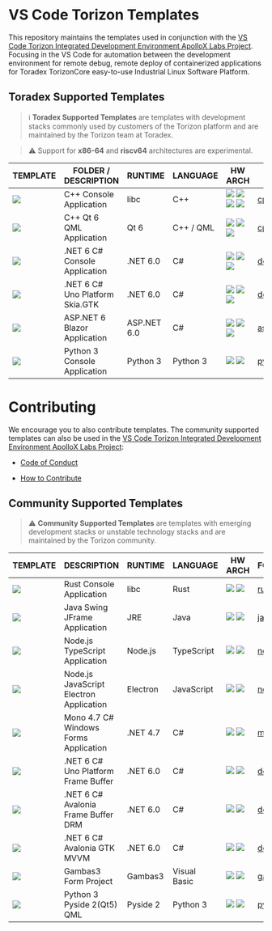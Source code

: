 # VS Code Torizon Templates

This repository maintains the templates used in conjunction with the [VS Code Torizon Integrated Development Environment ApolloX Labs Project](https://labs.toradex.com/projects/torizon-vs-code-v2-apollo-x). Focusing in the VS Code for automation between the development environment for remote debug, remote deploy of containerized applications for Toradex TorizonCore easy-to-use Industrial Linux Software Platform.

## Toradex Supported Templates

> ℹ️ **Toradex Supported Templates** are templates with development stacks commonly used by customers of the Torizon platform and are maintained by the Torizon team at Toradex.

> ⚠️ Support for **x86-64** and **riscv64** architectures are experimental.

| TEMPLATE                                                                                                      | FOLDER / DESCRIPTION            | RUNTIME     | LANGUAGE  | HW ARCH                                                                                                                                                                                                                                                                                                                                                                                                               | FOLDER                             |
| ------------------------------------------------------------------------------------------------------------- | ------------------------------- | ----------- | --------- | --------------------------------------------------------------------------------------------------------------------------------------------------------------------------------------------------------------------------------------------------------------------------------------------------------------------------------------------------------------------------------------------------------------------- | ---------------------------------- |
| ![](https://github.com/toradex/vscode-torizon-templates/blob/bookworm/assets/img/cppconsole.png?raw=true)     | C++ Console Application         | libc        | C++       | ![](https://github.com/toradex/vscode-torizon-templates/blob/bookworm/assets/img/arm32.png?raw=true) ![](https://github.com/toradex/vscode-torizon-templates/blob/bookworm/assets/img/arm64.png?raw=true) ![](https://github.com/toradex/vscode-torizon-templates/blob/bookworm/assets/img/riscv64.png?raw=true) ![](https://github.com/toradex/vscode-torizon-templates/blob/bookworm/assets/img/x8664.png?raw=true) | [cppConsole](./cppConsole)         |
| ![](https://github.com/toradex/vscode-torizon-templates/blob/bookworm/assets/img/qt6qml.png?raw=true)         | C++ Qt 6 QML Application        | Qt 6        | C++ / QML | ![](https://github.com/toradex/vscode-torizon-templates/blob/bookworm/assets/img/arm32.png?raw=true) ![](https://github.com/toradex/vscode-torizon-templates/blob/bookworm/assets/img/arm64.png?raw=true)  ![](https://github.com/toradex/vscode-torizon-templates/blob/bookworm/assets/img/x8664.png?raw=true)                                                                                                       | [cppQML](./cppQML)                 |
| ![](https://github.com/toradex/vscode-torizon-templates/blob/dev/assets/img/dotnetconsole.png?raw=true)       | .NET 6 C# Console Application   | .NET 6.0    | C#        | ![](https://github.com/toradex/vscode-torizon-templates/blob/bookworm/assets/img/arm32.png?raw=true) ![](https://github.com/toradex/vscode-torizon-templates/blob/bookworm/assets/img/arm64.png?raw=true)  ![](https://github.com/toradex/vscode-torizon-templates/blob/bookworm/assets/img/x8664.png?raw=true)                                                                                                       | [dotnetConsole](./dotnetConsole)   |
| ![](https://github.com/toradex/vscode-torizon-templates/blob/bookworm/assets/img/unogtk.png?raw=true)         | .NET 6 C# Uno Platform Skia.GTK | .NET 6.0    | C#        | ![](https://github.com/toradex/vscode-torizon-templates/blob/bookworm/assets/img/arm32.png?raw=true) ![](https://github.com/toradex/vscode-torizon-templates/blob/bookworm/assets/img/arm64.png?raw=true)  ![](https://github.com/toradex/vscode-torizon-templates/blob/bookworm/assets/img/x8664.png?raw=true)                                                                                                       | [dotnetUno](./dotnetUno)           |
| ![](https://github.com/toradex/vscode-torizon-templates/blob/bookworm/assets/img/aspnetblazor.png?raw=true)   | ASP.NET 6 Blazor Application    | ASP.NET 6.0 | C#        | ![](https://github.com/toradex/vscode-torizon-templates/blob/bookworm/assets/img/arm32.png?raw=true) ![](https://github.com/toradex/vscode-torizon-templates/blob/bookworm/assets/img/arm64.png?raw=true)  ![](https://github.com/toradex/vscode-torizon-templates/blob/bookworm/assets/img/x8664.png?raw=true)                                                                                                       | [aspnetBlazor](./aspnetBlazor)     |
| ![](https://github.com/toradex/vscode-torizon-templates/blob/bookworm/assets/img/python3console.png?raw=true) | Python 3 Console Application    | Python 3    | Python 3  | ![](https://github.com/toradex/vscode-torizon-templates/blob/bookworm/assets/img/arm32.png?raw=true) ![](https://github.com/toradex/vscode-torizon-templates/blob/bookworm/assets/img/arm64.png?raw=true)                                                                                                                                                                                                             | [python3Console](./python3Console) |

# Contributing

We encourage you to also contribute templates. The community supported templates can also be used in the [VS Code Torizon Integrated Development Environment ApolloX Labs Project](https://labs.toradex.com/projects/torizon-vs-code-v2-apollo-x):

- [Code of Conduct](./CODE_OF_CONDUCT.md)

- [How to Contribute](./CONTRIBUTING.md)

## Community Supported Templates

> ⚠️ **Community Supported Templates** are templates with emerging development stacks or unstable technology stacks and are maintained by the Torizon community.

| TEMPLATE                                                                                                      | DESCRIPTION                             | RUNTIME  | LANGUAGE     | HW ARCH                                                                                                                                                                                                   | FOLDER                                                   | CONTRIBUTOR                                                                                                  |
| ------------------------------------------------------------------------------------------------------------- | --------------------------------------- | -------- | ------------ | --------------------------------------------------------------------------------------------------------------------------------------------------------------------------------------------------------- |:-------------------------------------------------------- | ------------------------------------------------------------------------------------------------------------ |
| ![](https://github.com/toradex/vscode-torizon-templates/blob/dev/assets/img/rust-console.png?raw=true)           | Rust Console Application                | libc     | Rust         | ![](https://github.com/toradex/vscode-torizon-templates/blob/dev/assets/img/arm32.png?raw=true) ![](https://github.com/toradex/vscode-torizon-templates/blob/dev/assets/img/arm64.png?raw=true)              | [rustConsole](./rustConsole)                           | ![](https://avatars.githubusercontent.com/u/19845403?v=4)[@skkywalker](https://www.github.com/skkywalker)    |
| ![](https://github.com/toradex/vscode-torizon-templates/blob/dev/assets/img/jframe.png?raw=true)                 | Java Swing JFrame Application           | JRE      | Java         | ![](https://github.com/toradex/vscode-torizon-templates/blob/dev/assets/img/arm32.png?raw=true) ![](https://github.com/toradex/vscode-torizon-templates/blob/dev/assets/img/arm64.png?raw=true)                 | [javaForms](./javaForms)                                 | ![](https://avatars.githubusercontent.com/u/2633321?v=4) [@microhobby](https://www.github.com/microhobby)    |
| ![](https://github.com/toradex/vscode-torizon-templates/blob/dev/assets/img/nodejsts.png?raw=true)               | Node.js TypeScript Application          | Node.js  | TypeScript   | ![](https://github.com/toradex/vscode-torizon-templates/blob/dev/assets/img/arm32.png?raw=true) ![](https://github.com/toradex/vscode-torizon-templates/blob/dev/assets/img/arm64.png?raw=true)                 | [nodeJSTypeScript](./nodeJSTypeScript)                   | ![](https://avatars.githubusercontent.com/u/2633321?v=4) [@microhobby](https://www.github.com/microhobby)    |
| ![](https://github.com/toradex/vscode-torizon-templates/blob/dev/assets/img/electronjs.png?raw=true)             | Node.js JavaScript Electron Application | Electron | JavaScript   | ![](https://github.com/toradex/vscode-torizon-templates/blob/dev/assets/img/arm32.png?raw=true) ![](https://github.com/toradex/vscode-torizon-templates/blob/dev/assets/img/arm64.png?raw=true)                 | [nodeElectron](./nodeElectron)                           | ![](https://avatars.githubusercontent.com/u/2633321?v=4) [@microhobby](https://www.github.com/microhobby)    |
| ![](https://github.com/toradex/vscode-torizon-templates/blob/dev/assets/img/monowinforms.png?raw=true)           | Mono 4.7 C# Windows Forms Application   | .NET 4.7 | C#           | ![](https://github.com/toradex/vscode-torizon-templates/blob/dev/assets/img/arm32.png?raw=true) ![](https://github.com/toradex/vscode-torizon-templates/blob/dev/assets/img/arm64.png?raw=true)                 | [monoCsharpForms](./monoCsharpForms)                     | ![](https://avatars.githubusercontent.com/u/2633321?v=4) [@microhobby](https://www.github.com/microhobby)    |
| ![](https://github.com/toradex/vscode-torizon-templates/blob/dev/assets/img/unofbdrm.png?raw=true)               | .NET 6 C# Uno Platform Frame Buffer     | .NET 6.0 | C#           | ![](https://github.com/toradex/vscode-torizon-templates/blob/dev/assets/img/arm32.png?raw=true) ![](https://github.com/toradex/vscode-torizon-templates/blob/dev/assets/img/arm64.png?raw=true)                 | [dotnetUnoFrameBuffer](./dotnetUnoFrameBuffer)           | ![](https://avatars.githubusercontent.com/u/2633321?v=4) [@microhobby](https://www.github.com/microhobby)    |
| ![](https://github.com/toradex/vscode-torizon-templates/blob/dev/assets/img/avaloniafbdrm.png?raw=true)          | .NET 6 C# Avalonia Frame Buffer DRM     | .NET 6.0 | C#           | ![](https://github.com/toradex/vscode-torizon-templates/blob/dev/assets/img/arm32.png?raw=true) ![](https://github.com/toradex/vscode-torizon-templates/blob/dev/assets/img/arm64.png?raw=true)                 | [dotnetAvaloniaFrameBuffer](./dotnetAvaloniaFrameBuffer) | ![](https://avatars.githubusercontent.com/u/2633321?v=4) [@microhobby](https://www.github.com/microhobby)    |
| ![](https://github.com/toradex/vscode-torizon-templates/blob/dev/assets/img/avaloniagtk.png?raw=true)            | .NET 6 C# Avalonia GTK MVVM             | .NET 6.0 | C#           | ![](https://github.com/toradex/vscode-torizon-templates/blob/dev/assets/img/arm32.png?raw=true) ![](https://github.com/toradex/vscode-torizon-templates/blob/dev/assets/img/arm64.png?raw=true)                 | [dotnetAvalonia](./dotnetAvalonia)                       | ![](https://avatars.githubusercontent.com/u/2633321?v=4) [@microhobby](https://www.github.com/microhobby)    |
| ![](https://github.com/toradex/vscode-torizon-templates/blob/dev/assets/img/gambasform.png?raw=true)             | Gambas3 Form Project                    | Gambas3  | Visual Basic | ![](https://github.com/toradex/vscode-torizon-templates/blob/dev/assets/img/arm32.png?raw=true) ![](https://github.com/toradex/vscode-torizon-templates/blob/dev/assets/img/arm64.png?raw=true)                 | [gambasForms](./gambasForms)                             | ![](https://avatars.githubusercontent.com/u/2633321?v=4) [@microhobby](https://www.github.com/microhobby)    |
| ![](https://github.com/toradex/vscode-torizon-templates/blob/bookworm/assets/img/python3console.png?raw=true) | Python 3 Pyside 2(Qt5) QML              | Pyside 2 | Python 3     | ![](https://github.com/toradex/vscode-torizon-templates/blob/bookworm/assets/img/arm32.png?raw=true) ![](https://github.com/toradex/vscode-torizon-templates/blob/bookworm/assets/img/arm64.png?raw=true) | [python3Pyside2QML](./python3Pyside2QML)                 | ![](https://avatars.githubusercontent.com/u/83607022?v=4) [@andreriesco](https://www.github.com/andreriesco) |
